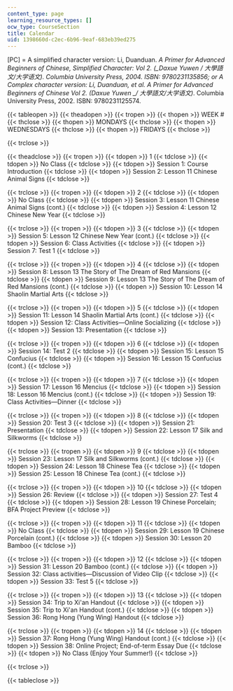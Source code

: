 ```yaml
---
content_type: page
learning_resource_types: []
ocw_type: CourseSection
title: Calendar
uid: 1398660d-c2ec-6b96-9eaf-683eb39ed275
---
```


\[PC\] = A simplified character version: Li, Duanduan. _A Primer for Advanced Beginners of Chinese, Simplified Character: Vol 2. (__Daxue Yuwen / 大學語文/大学语文)._ Columbia University Press, 2004. ISBN: 9780231135856; or A Complex character version: Li, Duanduan, et al. _A Primer for Advanced Beginners of Chinese Vol 2._ (_Daxue Yuwen_ __/ 大學語文/大学语文_)_. Columbia University Press, 2002. ISBN: 9780231125574.

{{< tableopen >}}
{{< theadopen >}}
{{< tropen >}}
{{< thopen >}}
WEEK #
{{< thclose >}}
{{< thopen >}}
MONDAYS
{{< thclose >}}
{{< thopen >}}
WEDNESDAYS
{{< thclose >}}
{{< thopen >}}
FRIDAYS
{{< thclose >}}

{{< trclose >}}

{{< theadclose >}}
{{< tropen >}}
{{< tdopen >}}
1
{{< tdclose >}}
{{< tdopen >}}
No Class
{{< tdclose >}}
{{< tdopen >}}
Session 1: Course Introduction
{{< tdclose >}}
{{< tdopen >}}
Session 2: Lesson 11 Chinese Animal Signs
{{< tdclose >}}

{{< trclose >}}
{{< tropen >}}
{{< tdopen >}}
2
{{< tdclose >}}
{{< tdopen >}}
No Class
{{< tdclose >}}
{{< tdopen >}}
Session 3: Lesson 11 Chinese Animal Signs (cont.)
{{< tdclose >}}
{{< tdopen >}}
Session 4: Lesson 12 Chinese New Year
{{< tdclose >}}

{{< trclose >}}
{{< tropen >}}
{{< tdopen >}}
3
{{< tdclose >}}
{{< tdopen >}}
Session 5: Lesson 12 Chinese New Year (cont.)
{{< tdclose >}}
{{< tdopen >}}
Session 6: Class Activities
{{< tdclose >}}
{{< tdopen >}}
Session 7: Test 1
{{< tdclose >}}

{{< trclose >}}
{{< tropen >}}
{{< tdopen >}}
4
{{< tdclose >}}
{{< tdopen >}}
Session 8: Lesson 13 The Story of The Dream of Red Mansions
{{< tdclose >}}
{{< tdopen >}}
Session 9: Lesson 13 The Story of The Dream of Red Mansions (cont.)
{{< tdclose >}}
{{< tdopen >}}
Session 10: Lesson 14 Shaolin Martial Arts
{{< tdclose >}}

{{< trclose >}}
{{< tropen >}}
{{< tdopen >}}
5
{{< tdclose >}}
{{< tdopen >}}
Session 11: Lesson 14 Shaolin Martial Arts (cont.)
{{< tdclose >}}
{{< tdopen >}}
Session 12: Class Activities—Online Socializing
{{< tdclose >}}
{{< tdopen >}}
Session 13: Presentation
{{< tdclose >}}

{{< trclose >}}
{{< tropen >}}
{{< tdopen >}}
6
{{< tdclose >}}
{{< tdopen >}}
Session 14: Test 2
{{< tdclose >}}
{{< tdopen >}}
Session 15: Lesson 15 Confucius
{{< tdclose >}}
{{< tdopen >}}
Session 16: Lesson 15 Confucius (cont.)
{{< tdclose >}}

{{< trclose >}}
{{< tropen >}}
{{< tdopen >}}
7
{{< tdclose >}}
{{< tdopen >}}
Session 17: Lesson 16 Mencius
{{< tdclose >}}
{{< tdopen >}}
Session 18: Lesson 16 Mencius (cont.)
{{< tdclose >}}
{{< tdopen >}}
Session 19: Class Activities—Dinner
{{< tdclose >}}

{{< trclose >}}
{{< tropen >}}
{{< tdopen >}}
8
{{< tdclose >}}
{{< tdopen >}}
Session 20: Test 3
{{< tdclose >}}
{{< tdopen >}}
Session 21: Presentation
{{< tdclose >}}
{{< tdopen >}}
Session 22: Lesson 17 Silk and Silkworms
{{< tdclose >}}

{{< trclose >}}
{{< tropen >}}
{{< tdopen >}}
9
{{< tdclose >}}
{{< tdopen >}}
Session 23: Lesson 17 Silk and Silkworms (cont.)
{{< tdclose >}}
{{< tdopen >}}
Session 24: Lesson 18 Chinese Tea
{{< tdclose >}}
{{< tdopen >}}
Session 25: Lesson 18 Chinese Tea (cont.)
{{< tdclose >}}

{{< trclose >}}
{{< tropen >}}
{{< tdopen >}}
10
{{< tdclose >}}
{{< tdopen >}}
Session 26: Review
{{< tdclose >}}
{{< tdopen >}}
Session 27: Test 4
{{< tdclose >}}
{{< tdopen >}}
Session 28: Lesson 19 Chinese Porcelain; BFA Project Preview
{{< tdclose >}}

{{< trclose >}}
{{< tropen >}}
{{< tdopen >}}
11
{{< tdclose >}}
{{< tdopen >}}
No Class
{{< tdclose >}}
{{< tdopen >}}
Session 29: Lesson 19 Chinese Porcelain (cont.)
{{< tdclose >}}
{{< tdopen >}}
Session 30: Lesson 20 Bamboo
{{< tdclose >}}

{{< trclose >}}
{{< tropen >}}
{{< tdopen >}}
12
{{< tdclose >}}
{{< tdopen >}}
Session 31: Lesson 20 Bamboo (cont.)
{{< tdclose >}}
{{< tdopen >}}
Session 32: Class activities—Discussion of Video Clip
{{< tdclose >}}
{{< tdopen >}}
Session 33: Test 5
{{< tdclose >}}

{{< trclose >}}
{{< tropen >}}
{{< tdopen >}}
13
{{< tdclose >}}
{{< tdopen >}}
Session 34: Trip to Xi'an Handout
{{< tdclose >}}
{{< tdopen >}}
Session 35: Trip to Xi'an Handout (cont.)
{{< tdclose >}}
{{< tdopen >}}
Session 36: Rong Hong (Yung Wing) Handout
{{< tdclose >}}

{{< trclose >}}
{{< tropen >}}
{{< tdopen >}}
14
{{< tdclose >}}
{{< tdopen >}}
Session 37: Rong Hong (Yung Wing) Handout (cont.)
{{< tdclose >}}
{{< tdopen >}}
Session 38: Online Project; End-of-term Essay Due
{{< tdclose >}}
{{< tdopen >}}
No Class (Enjoy Your Summer!)
{{< tdclose >}}

{{< trclose >}}

{{< tableclose >}}